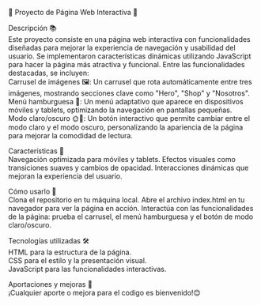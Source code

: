 🚀 Proyecto de Página Web Interactiva 🚀

Descripción 📚  
Este proyecto consiste en una página web interactiva con funcionalidades diseñadas para mejorar la experiencia de navegación y usabilidad del usuario. Se implementaron características dinámicas utilizando JavaScript para hacer la página más atractiva y funcional. Entre las funcionalidades destacadas, se incluyen:  
Carrusel de imágenes 🖼️: Un carrusel que rota automáticamente entre tres imágenes, mostrando secciones clave como "Hero", "Shop" y "Nosotros".  
Menú hamburguesa 🍔: Un menú adaptativo que aparece en dispositivos móviles y tablets, optimizando la navegación en pantallas pequeñas.  
Modo claro/oscuro 🌞🌙: Un botón interactivo que permite cambiar entre el modo claro y el modo oscuro, personalizando la apariencia de la página para mejorar la comodidad de lectura.

Características 🎯  
Navegación optimizada para móviles y tablets.
Efectos visuales como transiciones suaves y cambios de opacidad.
Interacciones dinámicas que mejoran la experiencia del usuario.

Cómo usarlo 🚀  
Clona el repositorio en tu máquina local.
Abre el archivo index.html en tu navegador para ver la página en acción.
Interactúa con las funcionalidades de la página: prueba el carrusel, el menú hamburguesa y el botón de modo claro/oscuro.

Tecnologías utilizadas 🛠️  
HTML para la estructura de la página.  
CSS para el estilo y la presentación visual.  
JavaScript para las funcionalidades interactivas.

Aportaciones y mejoras 📝  
¡Cualquier aporte o mejora para el codigo es bienvenido!😊
